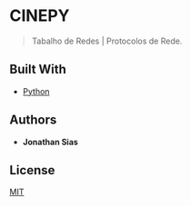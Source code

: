 # CINEPY
> Tabalho de Redes | Protocolos de Rede.

## Built With

* [Python]()

## Authors

* **Jonathan Sias** 

## License

[MIT](https://choosealicense.com/licenses/mit/)
